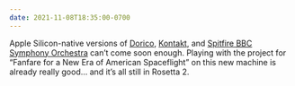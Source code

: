 ```yaml
---
date: 2021-11-08T18:35:00-0700
---
```


Apple Silicon-native versions of [Dorico][d], [Kontakt][k], and [Spitfire <abbr title="British Broadcasting Corporation">BBC</abbr> Symphony Orchestra][b] can’t come soon enough. Playing with the project for “Fanfare for a New Era of American Spaceflight” on this new machine is already really good… and it’s all still in Rosetta 2.

[d]: https://www.steinberg.net/dorico/
[k]: https://www.native-instruments.com/en/products/komplete/samplers/kontakt-6/
[b]: https://www.spitfireaudio.com/bbcso/